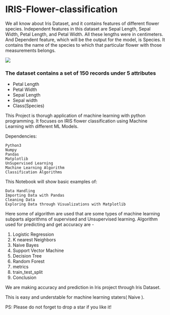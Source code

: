 # IRIS-Flower-classification

We all know about Iris Dataset, and it contains features of different flower species. Independent features in this dataset are Sepal Length, Sepal Width, Petal Length, and Petal Width. All these lengths were in centimeters. And Dependent feature, which will be the output for the model, is Species. It contains the name of the species to which that particular flower with those measurements belongs.


<img src="https://miro.medium.com/max/875/1*7bnLKsChXq94QjtAiRn40w.png">


### The dataset contains a set of 150 records under 5 attributes
- Petal Length
- Petal Width
- Sepal Length
- Sepal width
- Class(Species)

This Project is thorugh application of machine learning with python programming.
It focuses on IRIS flower classification using Machine Learning with different ML Models. 

Dependencies:

    Python3
    Numpy
    Pandas
    Matplotlib
    UnSupervised Learning
    Machine Learning Algorithm
    Classification Algorithms
    
This Notebook will show basic examples of:

    Data Handling
    Importing Data with Pandas
    Cleaning Data
    Exploring Data through Visualizations with Matplotlib

    
Here some of algorithm are used that are some types of machine learning subparts algorithms of supervised and Unsupervised learning.
Algorithm used for predicting and get accuracy are -
1. Logistic Regression
2. K nearest Neighbors
3. Naive Bayes
4. Support Vector Machine
5. Decision Tree
6. Random Forest
7. metrics
8. train_test_split
9. Conclusion

   
We are making accuracy and prediction in Iris project through Iris Dataset.

This is easy and understable for machine learning staters( Naive ).

PS: Please do not forget to drop a star if you like it!
